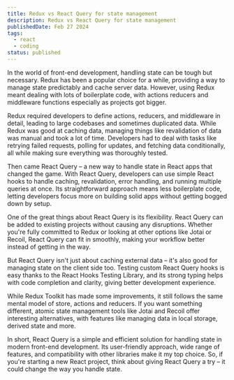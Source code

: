 ```yaml
---
title: Redux vs React Query for state management
description: Redux vs React Query for state management
publishedDate: Feb 27 2024
tags:
  - react
  - coding
status: published
---
```


In the world of front-end development, handling state can be tough but necessary. Redux has been a popular choice for a while, providing a way to manage state predictably and cache server data. However, using Redux meant dealing with lots of boilerplate code, with actions reducers and middleware functions especially as projects got bigger.

Redux required developers to define actions, reducers, and middleware in detail, leading to large codebases and sometimes duplicated data. While Redux was good at caching data, managing things like revalidation of data was manual and took a lot of time. Developers had to deal with tasks like retrying failed requests, polling for updates, and fetching data conditionally, all while making sure everything was thoroughly tested.

Then came React Query – a new way to handle state in React apps that changed the game. With React Query, developers can use simple React hooks to handle caching, revalidation, error handling, and running multiple queries at once. Its straightforward approach means less boilerplate code, letting developers focus more on building solid apps without getting bogged down by setup.

One of the great things about React Query is its flexibility. React Query can be added to existing projects without causing any disruptions. Whether you're fully committed to Redux or looking at other options like Jotai or Recoil, React Query can fit in smoothly, making your workflow better instead of getting in the way.

But React Query isn't just about caching external data – it's also good for managing state on the client side too. Testing custom React Query hooks is easy thanks to the React Hooks Testing Library, and its strong typing helps with code completion and clarity, giving better development experience.

While Redux Toolkit has made some improvements, it still follows the same mental model of store, actions and reducers. If you want something different, atomic state management tools like Jotai and Recoil offer interesting alternatives, with features like managing data in local storage, derived state and more.

In short, React Query is a simple and efficient solution for handling state in modern front-end development. Its user-friendly approach, wide range of features, and compatibility with other libraries make it my top choice. So, if you're starting a new React project, think about giving React Query a try – it could change the way you handle state.